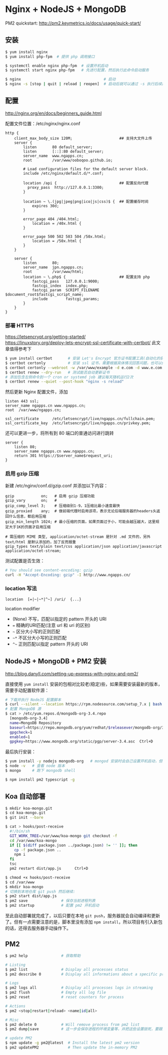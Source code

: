 # Nginx + NodeJS + MongoDB

PM2 quickstart: http://pm2.keymetrics.io/docs/usage/quick-start/

## 安装

```bash
$ yum install nginx 
$ yum install php-fpm  # 提供 php 调用接口

$ systemctl enable nginx php-fpm  # 设置开机启动
$ systemctl start nginx php-fpm   # 先进行配置，然后执行此命令启动服务
```

```bash
$ nginx                                     # 启动
$ nginx -s [stop | quit | reload | reopen]  # 启动后就可以通过 -s 执行后续操作了
```


## 配置

http://nginx.org/en/docs/beginners_guide.html

配置文件位置：/etc/nginx/nginx.conf

```
http {
    client_max_body_size 120M;                     ## 支持大文件上传
    server {
        listen       80 default_server;
        listen       [::]:80 default_server;
        server_name  www.ngapps.cn;
        root         /var/www/ooboqoo.github.io;

        # Load configuration files for the default server block.
        include /etc/nginx/default.d/*.conf;

        location /api {                            ## 配置反向代理
          proxy_pass  http://127.0.0.1:3300;
        }

        location ~ \.(jpg|jpeg|png|ico|js|css)$ {  ## 配置缓存时间
            expires 30d;
        }

        error_page 404 /404.html;
            location = /40x.html {
        }

        error_page 500 502 503 504 /50x.html;
            location = /50x.html {
        }
    }

    server {
        listen       80;
        server_name  jpn.ngapps.cn;
        root         /var/www/html;
        location ~ \.php$ {                        ## 配置支持 php
            fastcgi_pass   127.0.0.1:9000;
            fastcgi_index  index.php;
            fastcgi_param  SCRIPT_FILENAME   $document_root$fastcgi_script_name;
            include        fastcgi_params;
        }
    }
}
```

### 部署 HTTPS

https://letsencrypt.org/getting-started/   
https://linuxstory.org/deploy-lets-encrypt-ssl-certificate-with-certbot/ 此文章值得参考下

```bash
$ yum install certbot       # 安装 Let's Encrypt 官方证书配置工具(自动化的获取、部署和更新安全证书)
$ certbot certonly          # 安装 ssl 证书，需要根据具体情况回答问题，也可以像下面那样提前设置答案
$ certbot certonly --webroot -w /var/www/example -d e.com -d www.e.com -w /var/www/thing thing.cn
$ certbot renew --dry-run   # 测试能否自动更新证书
# 添加包含左侧命令到一个 cron or systemd job 建议每天随机运行2次
$ certbot renew --quiet --post-hook "nginx -s reload"
```

然后更新 Nginx 配置文件，添加

```
listen 443 ssl;
server_name ngapps.cn www.ngapps.cn;
root  /var/www/ngapps.cn;

ssl_certificate      /etc/letsencrypt/live/ngapps.cn/fullchain.pem;
ssl_certificate_key  /etc/letsencrypt/live/ngapps.cn/privkey.pem;
```

还可以更进一步，将所有到 80 端口的普通访问进行跳转

```
server {
    listen 80;
    server_name ngapps.cn www.ngapps.cn;
    return 301 https://$server_name$request_uri;
}
```

### 启用 gzip 压缩

新建 /etc/nginx/conf.d/gzip.conf 并添加以下内容：

```
gzip            on;   # 启用 gzip 压缩功能
gzip_vary       on;   # 
gzip_comp_level 3;    # 压缩级别1-9，1压缩比最小速度最快
gzip_proxied    any;  # 做前端代理时启用该项，表示无论后端服务器的headers头返回什么信息，都启用压缩
gzip_min_length 1024; # 最小压缩的页面，如果页面过于小，可能会越压越大，这里规定大于1K的页面才启用压缩

# 需压缩的 MIME 类型, application/octet-stream 是针对 .md 文件的，另外 text/html 是默认添加的，加了反而报重
gzip_types text/plain text/css application/json application/javascript application/octet-stream;
```

测试配置是否生效：

```bash
# You should see content-encoding: gzip
curl -H "Accept-Encoding: gzip" -I http://www.ngapps.cn/
```

### location 写法

```
location  [=|~|~*|^~] /uri/  {...}
```

location modifier

* (None) 不写，匹配以指定的 pattern 开头的 URI
* `=` 精确的URI匹配(注意 url 和 uri 的区别)
* `~` 区分大小写的正则匹配
* `~*` 不区分大小写的正则匹配
* `^~` 正则匹配以指定 pattern 开头的 URI


## NodeJS + MongoDB + PM2 安装

http://blog.danyll.com/setting-up-express-with-nginx-and-pm2/

直接使用 `yum install` 安装的包相对比较老(稳定)些，如果需要安装最新的版本，需要手动配置软件源：

```bash
# 下载并执行 NodeJS 配置脚本
$ curl --silent --location https://rpm.nodesource.com/setup_7.x | bash -
# 配置 MongoDB 源
$ cat > /etc/yum.repos.d/mongodb-org-3.4.repo
  [mongodb-org-3.4]
  name=MongoDB Repository
  baseurl=https://repo.mongodb.org/yum/redhat/$releasever/mongodb-org/3.4/x86_64/
  gpgcheck=1
  enabled=1
  gpgkey=https://www.mongodb.org/static/pgp/server-3.4.asc  Ctrl+D
```

最后执行安装：

```bash
$ yum install -y nodejs mongodb-org   # mongod 安装时会自己设置开机启动，但首次需手动启动
$ node -v   # 查看 node 版本
$ mongo     # 跑下 mongodb shell

$ npm install pm2 typescript -g
```


## Koa 自动部署

```bash
$ mkdir koa-mongo.git
$ cd koa-mongo.git
$ git init --bare

$ cat > hooks/post-receive
  #!/bin/sh
  GIT_WORK_TREE=/var/www/koa-mongo git checkout -f
  cd /var/www/koa-mongo
  if [[ $(diff package.json ../package.json) != '' ]]; then
    cp -f package.json ..
    npm i
  fi
  tsc
  pm2 restart dist/app.js      Ctrl+D

$ chmod +x hooks/post-receive
$ cd /var/www
$ mkdir koa-mongo
# 切换到本地仓库 git push 然后继续:
$ pm2 start dist/app.js
$ pm2 save               # 保存当前进程列表
$ pm2 startup            # 配置 pm2 开机启动
```

至此自动部署就完成了，以后只要在本地 `git push`，服务器就会自动编译和更新了。但有一点需要注意的是，脚本里没有添加 `npm install`，所以项目有引入新包的话，还得去服务器手动操作下。


## PM2

```bash
$ pm2 help               # 获取帮助

# Listing
$ pm2 list               # Display all processes status
$ pm2 describe 0         # Display all informations about a specific process

# Logs
$ pm2 logs all           # Display all processes logs in streaming
$ pm2 flush              # Empty all log file
$ pm2 reset              # reset counters for process

# Actions
$ pm2 <stop|restart|reload> <name|id|all>

# Misc
$ pm2 delete 0           # Will remove process from pm2 list
$ pm2 dump|save          # 这一步会保存进程的环境变量等，并把这些设置锁死，要跟新配置，须先 delete 再 save

# update PM2
$ npm update -g pm2@latest  # Install the latest pm2 version
$ pm2 updatePM2             # Then update the in-memory PM2
```
